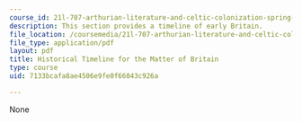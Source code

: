 ```yaml
---
course_id: 21l-707-arthurian-literature-and-celtic-colonization-spring-2005
description: This section provides a timeline of early Britain.
file_location: /coursemedia/21l-707-arthurian-literature-and-celtic-colonization-spring-2005/7133bcafa8ae4506e9fe0f66043c926a_his_time_mat_bri.pdf
file_type: application/pdf
layout: pdf
title: Historical Timeline for the Matter of Britain
type: course
uid: 7133bcafa8ae4506e9fe0f66043c926a

---
```

None